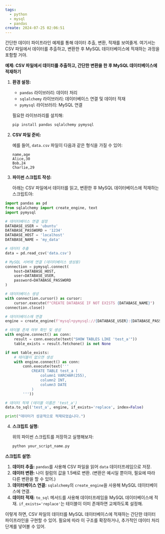 ```yaml
---
tags:
  - python
  - mysql
  - pandas
create: 2024-07-25 02:06:51
---
```


간단한 데이터 파이프라인 예제를 통해 데이터 추출, 변환, 적재를 보여줄게. 여기서는 CSV 파일에서 데이터를 추출하고, 변환한 후 MySQL 데이터베이스에 적재하는 과정을 포함할 거야.

**예제: CSV 파일에서 데이터를 추출하고, 간단한 변환을 한 후 MySQL 데이터베이스에 적재하기**

1. **환경 설정:**

   - `pandas` 라이브러리: 데이터 처리
   - `sqlalchemy` 라이브러리: 데이터베이스 연결 및 데이터 적재
   - `pymysql` 라이브러리: MySQL 연결

   필요한 라이브러리를 설치해:

   ```sh
   pip install pandas sqlalchemy pymysql
   ```

2. **CSV 파일 준비:**

   예를 들어, `data.csv` 파일이 다음과 같은 형식을 가질 수 있어:

   ```
   name,age
   Alice,30
   Bob,24
   Charlie,29
   ```

3. **파이썬 스크립트 작성:**

   아래는 CSV 파일에서 데이터를 읽고, 변환한 후 MySQL 데이터베이스에 적재하는 스크립트야:

```python
import pandas as pd
from sqlalchemy import create_engine, text
import pymysql

# 데이터베이스 연결 설정
DATABASE_USER = 'ubuntu'
DATABASE_PASSWORD = '1234'
DATABASE_HOST = 'localhost'
DATABASE_NAME = 'my_data'

# 데이터 추출
data = pd.read_csv('data.csv')

# MySQL 서버에 연결 (데이터베이스 생성용)
connection = pymysql.connect(
	host=DATABASE_HOST,
	user=DATABASE_USER,
	password=DATABASE_PASSWORD
)

# 데이터베이스 생성
with connection.cursor() as cursor:
	cursor.execute(f"CREATE DATABASE IF NOT EXISTS {DATABASE_NAME}")
connection.close()

# 데이터베이스에 연결
engine = create_engine(f'mysql+pymysql://{DATABASE_USER}:{DATABASE_PASSWORD}@{DATABASE_HOST}/{DATABASE_NAME}')

# 테이블 존재 여부 확인 및 생성
with engine.connect() as conn:
	result = conn.execute(text("SHOW TABLES LIKE 'test_a'"))
	table_exists = result.fetchone() is not None

if not table_exists:
	# 테이블이 없으면 생성
	with engine.connect() as conn:
		conn.execute(text('''
			CREATE TABLE test_a (
				column1 VARCHAR(255),
				column2 INT,
				column3 DATE
			)
		'''))

# 데이터 적재 (테이블 이름은 'test_a')
data.to_sql('test_a', engine, if_exists='replace', index=False)

print("데이터가 성공적으로 적재되었습니다.")

```

4. **스크립트 실행:**

   위의 파이썬 스크립트를 저장하고 실행해보자:

   ```sh
   python your_script_name.py
   ```

**스크립트 설명:**

1. **데이터 추출:** `pandas`를 사용해 CSV 파일을 읽어 `data` 데이터프레임으로 저장.
2. **데이터 변환:** 나이 컬럼의 값을 1.5배로 변환. (변환은 예시일 뿐이야, 필요에 따라 다른 변환을 할 수 있어.)
3. **데이터베이스 연결:** `sqlalchemy`의 `create_engine`을 사용해 MySQL 데이터베이스에 연결.
4. **데이터 적재:** `to_sql` 메서드를 사용해 데이터프레임을 MySQL 데이터베이스에 적재. `if_exists='replace'`는 테이블이 이미 존재하면 교체하도록 설정해.

이렇게 하면, CSV 파일의 데이터를 MySQL 데이터베이스에 적재하는 간단한 데이터 파이프라인을 구현할 수 있어. 필요에 따라 이 구조를 확장하거나, 추가적인 데이터 처리 단계를 넣어볼 수 있어.